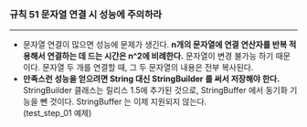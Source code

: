 ### 규칙 51 문자열 연결 시 성능에 주의하라
***


* 문자열 연결이 많으면 성능에 문제가 생긴다. **n개의 문자열에 연결 연산자를 반복 적용해서 연결하는 데 드는 시간은 n^2에 비례한다.** 문자열이 변경 불가능 하기 때문이다. 문자열 두 개를 연결할 때, 그 두 문자열의 내용은 전부 복사된다.
* **만족스런 성능을 얻으려면 String 대신 StringBuilder 를 써서 저장해야 한다.** StringBuilder 클래스는 릴리스 1.5에 추가된 것으로, StringBuffer 에서 동기화 기능을 뺀 것이다. StringBuffer 는 이제 지원되지 않는다.<br>
  (test_step_01 예제)

